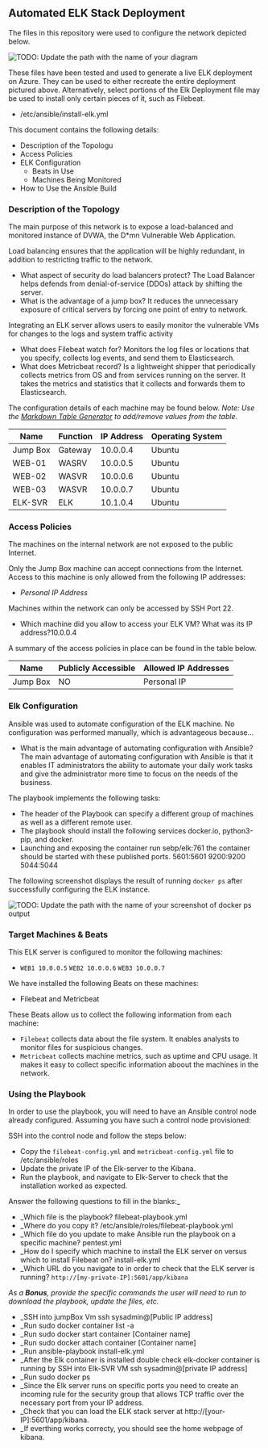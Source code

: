 ## Automated ELK Stack Deployment

The files in this repository were used to configure the network depicted below.

![TODO: Update the path with the name of your diagram](Images/diagram_filename.png)

These files have been tested and used to generate a live ELK deployment on Azure. They can be used to either recreate the entire deployment pictured above. Alternatively, select portions of the Elk Deployment file may be used to install only certain pieces of it, such as Filebeat.

  - /etc/ansible/install-elk.yml

This document contains the following details:
- Description of the Topologu
- Access Policies
- ELK Configuration
  - Beats in Use
  - Machines Being Monitored
- How to Use the Ansible Build


### Description of the Topology

The main purpose of this network is to expose a load-balanced and monitored instance of DVWA, the D*mn Vulnerable Web Application.

Load balancing ensures that the application will be highly redundant, in addition to restricting traffic to the network.
- What aspect of security do load balancers protect? The Load Balancer helps defends from denial-of-service (DDOs) attack by shifting the server. 
- What is the advantage of a jump box? It reduces the unnecessary exposure of critical servers by forcing one point of entry to network.

Integrating an ELK server allows users to easily monitor the vulnerable VMs for changes to the logs and system traffic activity
- What does Filebeat watch for? Monitors the log files or locations that you specify, collects log events, and send them to Elasticsearch.
- What does Metricbeat record? Is a lightweight shipper that periodically collects metrics from OS and from services running on the server. It takes the metrics and statistics that it collects and forwards them to Elasticsearch.

The configuration details of each machine may be found below.
_Note: Use the [Markdown Table Generator](http://www.tablesgenerator.com/markdown_tables) to add/remove values from the table_.

| Name     | Function | IP Address | Operating System |
|----------|----------|------------|------------------|
| Jump Box | Gateway  | 10.0.0.4   | Ubuntu            |
| WEB-01     | WASRV         | 10.0.0.5           | Ubuntu                 |
| WEB-02     | WASVR         | 10.0.0.6           | Ubuntu                 |
| WEB-03     | WASVR         | 10.0.0.7           | Ubuntu                 |
| ELK-SVR     | ELK         | 10.1.0.4           | Ubuntu                 |

### Access Policies

The machines on the internal network are not exposed to the public Internet. 

Only the Jump Box machine can accept connections from the Internet. Access to this machine is only allowed from the following IP addresses:
- _Personal IP Address_

Machines within the network can only be accessed by SSH Port 22.
- Which machine did you allow to access your ELK VM? What was its IP address?10.0.0.4

A summary of the access policies in place can be found in the table below.

| Name     | Publicly Accessible | Allowed IP Addresses |
|----------|---------------------|----------------------|
| Jump Box | NO              | Personal IP    |

### Elk Configuration

Ansible was used to automate configuration of the ELK machine. No configuration was performed manually, which is advantageous because...
- What is the main advantage of automating configuration with Ansible? The main advantage of automating configuration with Ansible is that it enables IT administrators the ability to automate your daily work tasks and give the administrator more time to focus on the needs of the business.

The playbook implements the following tasks:
- The header of the Playbook can specify a different group of machines as well as a different remote user.
- The playbook should install the following services docker.io, python3-pip, and docker.
- Launching and exposing the container run sebp/elk:761 the container should be started with these published ports. 5601:5601 9200:9200 5044:5044

The following screenshot displays the result of running `docker ps` after successfully configuring the ELK instance.

![TODO: Update the path with the name of your screenshot of docker ps output](Images/docker_ps_output.png)

### Target Machines & Beats
This ELK server is configured to monitor the following machines:
- `WEB1 10.0.0.5` `WEB2 10.0.0.6` `WEB3 10.0.0.7`

We have installed the following Beats on these machines:
- Filebeat and Metricbeat

These Beats allow us to collect the following information from each machine:
- `Filebeat` collects data about the file system. It enables analysts to monitor files for suspicious changes.
- `Metricbeat` collects machine metrics, such as uptime and CPU usage. It makes it easy to collect specific information aboout the machines in the network.
### Using the Playbook
In order to use the playbook, you will need to have an Ansible control node already configured. Assuming you have such a control node provisioned: 

SSH into the control node and follow the steps below:
- Copy the `filebeat-config.yml` and `metricbeat-config.yml` file to /etc/ansible/roles
- Update the private IP of the Elk-server to the Kibana.
- Run the playbook, and navigate to Elk-Server to check that the installation worked as expected.

Answer the following questions to fill in the blanks:_
- _Which file is the playbook? filebeat-playbook.yml
- _Where do you copy it? /etc/ansible/roles/filebeat-playbook.yml
- _Which file do you update to make Ansible run the playbook on a specific machine? pentest.yml 
- _How do I specify which machine to install the ELK server on versus which to install Filebeat on? install-elk.yml
- _Which URL do you navigate to in order to check that the ELK server is running? `http://[my-private-IP]:5601/app/kibana`

_As a **Bonus**, provide the specific commands the user will need to run to download the playbook, update the files, etc._

- _SSH into jumpBox Vm ssh sysadmin@[Public IP address]
- _Run sudo docker container list -a
- _Run sudo docker start container [Container name]
- _Run sudo docker attach container [Container name]
- _Run ansible-playbook install-elk.yml
- _After the Elk container is installed double check elk-docker container is running by SSH into Elk-SVR VM ssh sysadmin@[private IP address]
- _Run sudo docker ps
- _Since the Elk server runs on specific ports you need to create an incoming rule for the security group that allows TCP traffic over the necessary port from your IP address.
- _Check that you can load the ELK stack server at http://[your-IP]:5601/app/kibana.
- _If everthing works correcty, you should see the home webpage of kibana.
